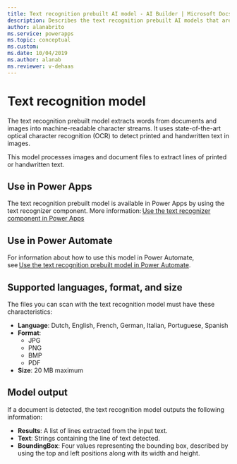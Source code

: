 ```yaml
---
title: Text recognition prebuilt AI model - AI Builder | Microsoft Docs
description: Describes the text recognition prebuilt AI models that are available in AI Builder.
author: alanabrito
ms.service: powerapps
ms.topic: conceptual
ms.custom: 
ms.date: 10/04/2019
ms.author: alanab
ms.reviewer: v-dehaas
---
```


# Text recognition model

The text recognition prebuilt model extracts words from documents and images into machine-readable character streams. It uses state-of-the-art optical character recognition (OCR) to detect printed and handwritten text in images.

This model processes images and document files to extract lines of printed or handwritten text.

## Use in Power Apps

The text recognition prebuilt model is available in Power Apps by using the text recognizer component. More information: [Use the text recognizer component in Power Apps](prebuilt-text-recognizer-component-in-powerapps.md)

## Use in Power Automate

For information about how to use this<!--Suggested.--> model in Power Automate, see [Use the text recognition prebuilt model in Power Automate](flow-text-recognition.md).

## Supported languages, format, and size

The files you can scan with the text recognition model must have these characteristics:

- **Language**: Dutch, English, French, German, Italian, Portuguese, Spanish
- **Format**:
  - JPG
  - PNG
  - BMP
  - PDF
- **Size**: 20 MB maximum

## Model output

If a document is detected, the text recognition model outputs the following information:

- **Results**: A list of lines extracted from the input text.
- **Text**: Strings containing the line of text detected.
- **BoundingBox**: Four values representing the bounding box, described by using the top and left<!--What does "top and left" mean here?--> positions along with its width and height.
